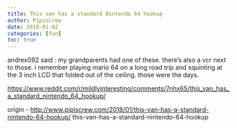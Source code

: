 ```yaml
---
title: This van has a standard Nintendo 64 hookup
author: PipisCrew
date: 2018-01-02
categories: [fun]
toc: true
---
```


andrex092 said : my grandparents had one of these. there’s also a vcr next to those. i remember playing mario 64 on a long road trip and squinting at the 3 inch LCD that folded out of the ceiling. those were the days.

https://www.reddit.com/r/mildlyinteresting/comments/7nhx65/this_van_has_a_standard_nintendo_64_hookup/

origin - http://www.pipiscrew.com/2018/01/this-van-has-a-standard-nintendo-64-hookup/ this-van-has-a-standard-nintendo-64-hookup